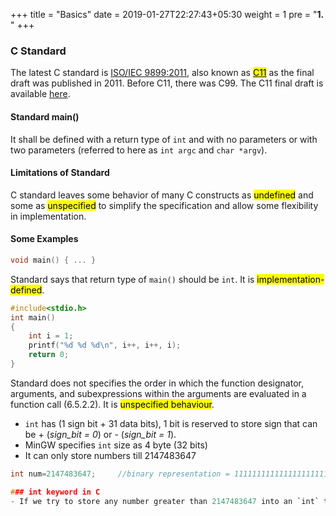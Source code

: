 +++
title = "Basics"
date =  2019-01-27T22:27:43+05:30
weight = 1
pre = "<b>1. </b>"
+++

### C Standard
The latest C standard is [ISO/IEC 9899:2011](https://en.wikipedia.org/wiki/C11_(C_standard_revision)), also known as [<mark>C11</mark>](https://en.wikipedia.org/wiki/C11_(C_standard_revision)) as the final draft was published in 2011. Before C11, there was C99. The C11 final draft is available [here](https://www.open-std.org/jtc1/sc22/wg14/www/docs/n1570.pdf).

#### Standard main()
It shall be defined with a return type of `int` and with no parameters or with two parameters (referred to here as `int argc` and `char *argv`).

#### Limitations of Standard
C standard leaves some behavior of many C constructs as <mark>undefined</mark> and some as <mark>unspecified</mark> to simplify the specification and allow some flexibility in implementation.

#### Some Examples

```c
void main() { ... }
``` 

Standard says that return type of `main()` should be `int`. It is <mark>implementation-defined</mark>.

```c
#include<stdio.h> 
int main() 
{ 
	int i = 1; 
	printf("%d %d %d\n", i++, i++, i); 
	return 0; 
} 
```

Standard does not specifies the order in which the function designator, arguments, and subexpressions within the arguments are evaluated in a function call (6.5.2.2). It is <mark>unspecified behaviour</mark>.


- `int` has (1 sign bit + 31 data bits), 1 bit is reserved to store sign that can be + (_sign_bit = 0_) or - (_sign_bit = 1_).
- MinGW specifies `int` size as 4 byte (32 bits)
- It can only store numbers till 2147483647

```c
int num=2147483647; 	//binary representation = 1111111111111111111111111111111

### int keyword in C
- If we try to store any number greater than 2147483647 into an `int` type variable then we will lose information.